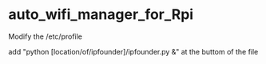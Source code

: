 # auto_wifi_manager_for_Rpi

Modify the /etc/profile

add "python [location/of/ipfounder]/ipfounder.py &" at the buttom of the file
